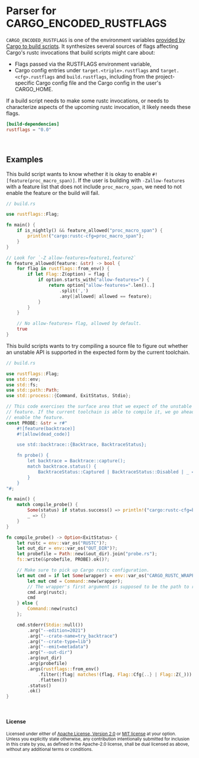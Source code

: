 Parser for CARGO_ENCODED_RUSTFLAGS
==================================

`CARGO_ENCODED_RUSTFLAGS` is one of the environment variables [provided by Cargo
to build scripts][reference]. It synthesizes several sources of flags affecting
Cargo's rustc invocations that build scripts might care about:

- Flags passed via the RUSTFLAGS environment variable,
- Cargo config entries under `target.<triple>.rustflags` and
  `target.<cfg>.rustflags` and `build.rustflags`, including from the
  project-specific Cargo config file and the Cargo config in the user's
  CARGO_HOME.

If a build script needs to make some rustc invocations, or needs to characterize
aspects of the upcoming rustc invocation, it likely needs these flags.

[reference]: https://doc.rust-lang.org/cargo/reference/environment-variables.html#environment-variables-cargo-sets-for-build-scripts

```toml
[build-dependencies]
rustflags = "0.0"
```

<br>

## Examples

This build script wants to know whether it is okay to enable
`#![feature(proc_macro_span)]`. If the user is building with `-Zallow-features`
with a feature list that does not include `proc_macro_span`, we need to not
enable the feature or the build will fail.

```rust
// build.rs

use rustflags::Flag;

fn main() {
    if is_nightly() && feature_allowed("proc_macro_span") {
        println!("cargo:rustc-cfg=proc_macro_span");
    }
}

// Look for `-Z allow-features=feature1,feature2`
fn feature_allowed(feature: &str) -> bool {
    for flag in rustflags::from_env() {
        if let Flag::Z(option) = flag {
            if option.starts_with("allow-features=") {
                return option["allow-features=".len()..]
                    .split(',')
                    .any(|allowed| allowed == feature);
            }
        }
    }

    // No allow-features= flag, allowed by default.
    true
}
```

This build scripts wants to try compiling a source file to figure out whether an
unstable API is supported in the expected form by the current toolchain.

```rust
// build.rs

use rustflags::Flag;
use std::env;
use std::fs;
use std::path::Path;
use std::process::{Command, ExitStatus, Stdio};

// This code exercises the surface area that we expect of the unstable
// feature. If the current toolchain is able to compile it, we go ahead and
// enable the feature.
const PROBE: &str = r#"
    #![feature(backtrace)]
    #![allow(dead_code)]

    use std::backtrace::{Backtrace, BacktraceStatus};

    fn probe() {
        let backtrace = Backtrace::capture();
        match backtrace.status() {
            BacktraceStatus::Captured | BacktraceStatus::Disabled | _ => {}
        }
    }
"#;

fn main() {
    match compile_probe() {
        Some(status) if status.success() => println!("cargo:rustc-cfg=backtrace"),
        _ => {}
    }
}

fn compile_probe() -> Option<ExitStatus> {
    let rustc = env::var_os("RUSTC")?;
    let out_dir = env::var_os("OUT_DIR")?;
    let probefile = Path::new(&out_dir).join("probe.rs");
    fs::write(&probefile, PROBE).ok()?;

    // Make sure to pick up Cargo rustc configuration.
    let mut cmd = if let Some(wrapper) = env::var_os("CARGO_RUSTC_WRAPPER") {
        let mut cmd = Command::new(wrapper);
        // The wrapper's first argument is supposed to be the path to rustc.
        cmd.arg(rustc);
        cmd
    } else {
        Command::new(rustc)
    };

    cmd.stderr(Stdio::null())
        .arg("--edition=2021")
        .arg("--crate-name=try_backtrace")
        .arg("--crate-type=lib")
        .arg("--emit=metadata")
        .arg("--out-dir")
        .arg(out_dir)
        .arg(probefile)
        .args(rustflags::from_env()
            .filter(|flag| matches!(flag, Flag::Cfg{..} | Flag::Z(_)))
            .flatten())
        .status()
        .ok()
}
```

<br>

#### License

<sup>
Licensed under either of <a href="LICENSE-APACHE">Apache License, Version
2.0</a> or <a href="LICENSE-MIT">MIT license</a> at your option.
</sup>

<br>

<sub>
Unless you explicitly state otherwise, any contribution intentionally submitted
for inclusion in this crate by you, as defined in the Apache-2.0 license, shall
be dual licensed as above, without any additional terms or conditions.
</sub>
